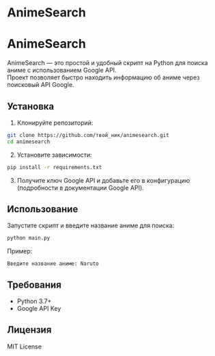 # AnimeSearch


# AnimeSearch

AnimeSearch — это простой и удобный скрипт на Python для поиска аниме с использованием Google API.  
Проект позволяет быстро находить информацию об аниме через поисковый API Google.

## Установка

1. Клонируйте репозиторий:

```bash
git clone https://github.com/твой_ник/animesearch.git
cd animesearch
```

2. Установите зависимости:

```bash
pip install -r requirements.txt
```

3. Получите ключ Google API и добавьте его в конфигурацию (подробности в документации Google API).

## Использование

Запустите скрипт и введите название аниме для поиска:

```bash
python main.py
```

Пример:

```
Введите название аниме: Naruto
```

## Требования

* Python 3.7+
* Google API Key

## Лицензия

MIT License

